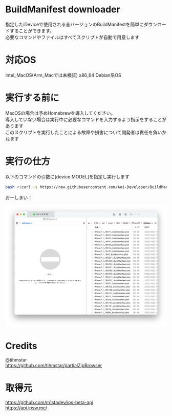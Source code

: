 # BuildManifest downloader

指定したiDeviceで使用される全バージョンのBuildManifestを簡単にダウンロードすることができます。  
必要なコマンドやファイルはすべてスクリプトが自動で用意します

# 対応OS

Intel_MacOS(Arm_Macでは未検証)
x86_64 Debian系OS

# 実行する前に

MacOSの場合は予めHomebrewを導入してください。  
導入していない場合は実行中に必要なコマンドを入力するよう指示をすることがあります  
このスクリプトを実行したことによる故障や損害について開発者は責任を負いかねます

# 実行の仕方

以下のコマンドの引数に[device MODEL]を指定し実行します

```sh
bash <(curl -s https://raw.githubusercontent.com/Aoi-Developer/BuildManifest-downloader/main/main.sh)
```

おーしまい！ 

![test](Docs/terminal.png)

# Credits 

@tihmstar  
https://github.com/tihmstar/partialZipBrowser

# 取得元  
https://github.com/m1stadev/ios-beta-api  
https://api.ipsw.me/

